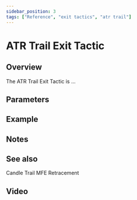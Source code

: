 ```yaml
---
sidebar_position: 3
tags: ["Reference", "exit tactics", "atr trail"]
---
```

# ATR Trail Exit Tactic

## Overview

The ATR Trail Exit Tactic is ...

## Parameters

## Example

## Notes

## See also
Candle Trail
MFE Retracement

## Video



